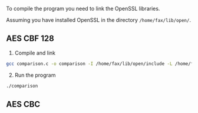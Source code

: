 To compile the program you need to link the OpenSSL libraries.

Assuming you have installed OpenSSL in the directory `/home/fax/lib/open/`.

## AES CBF 128

1. Compile and link

``` bash
gcc comparison.c -o comparison -I /home/fax/lib/open/include -L /home/fax/lib/open/lib64 -lcrypto -Wall -Wextra -g
```

2. Run the program

``` bash
./comparison
```

## AES CBC

